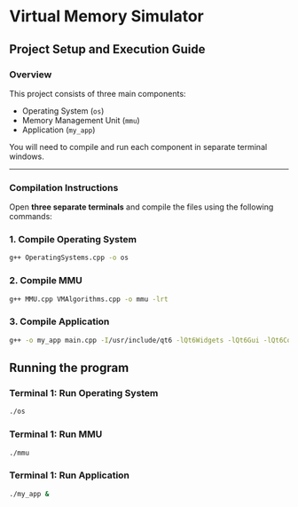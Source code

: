 # Virtual Memory Simulator 



## Project Setup and Execution Guide

### Overview
This project consists of three main components:
- Operating System (`os`)
- Memory Management Unit (`mmu`)
- Application (`my_app`)

You will need to compile and run each component in separate terminal windows.

---

### Compilation Instructions

Open **three separate terminals** and compile the files using the following commands:

### 1. Compile Operating System
```bash
g++ OperatingSystems.cpp -o os
```
### 2. Compile MMU
```bash
g++ MMU.cpp VMAlgorithms.cpp -o mmu -lrt
```
### 3. Compile Application
```bash
g++ -o my_app main.cpp -I/usr/include/qt6 -lQt6Widgets -lQt6Gui -lQt6Core -fPIC
```
## Running the program

### Terminal 1: Run Operating System
```bash
./os
```
### Terminal 1: Run MMU
```bash
./mmu
```
### Terminal 1: Run Application
```bash
./my_app &
```
